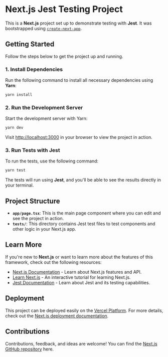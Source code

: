 # Next.js Jest Testing Project

This is a **Next.js** project set up to demonstrate testing with **Jest**. It was bootstrapped using [`create-next-app`](https://nextjs.org/docs/app/api-reference/cli/create-next-app).

## Getting Started

Follow the steps below to get the project up and running.

### 1. Install Dependencies

Run the following command to install all necessary dependencies using **Yarn**:

```bash
yarn install
```

### 2. Run the Development Server

Start the development server with Yarn:

```bash
yarn dev
```

Visit [http://localhost:3000](http://localhost:3000) in your browser to view the project in action.

### 3. Run Tests with Jest

To run the tests, use the following command:

```bash
yarn test
```

The tests will run using **Jest**, and you'll be able to see the results directly in your terminal.

## Project Structure

- **`app/page.tsx`**: This is the main page component where you can edit and see the project in action.
- **`tests/`**: This directory contains Jest test files to test components and other logic in your Next.js app.

## Learn More

If you're new to **Next.js** or want to learn more about the features of this framework, check out the following resources:

- [Next.js Documentation](https://nextjs.org/docs) - Learn about Next.js features and API.
- [Learn Next.js](https://nextjs.org/learn) - An interactive tutorial for learning Next.js.
- [Jest Documentation](https://jestjs.io/docs) - Learn about Jest and its testing capabilities.

## Deployment

This project can be deployed easily on the [Vercel Platform](https://vercel.com/new?utm_medium=default-template&filter=next.js&utm_source=create-next-app&utm_campaign=create-next-app-readme). For more details, check out the [Next.js deployment documentation](https://nextjs.org/docs/app/building-your-application/deploying).

## Contributions

Contributions, feedback, and ideas are welcome! You can find the [Next.js GitHub repository](https://github.com/vercel/next.js) here.
